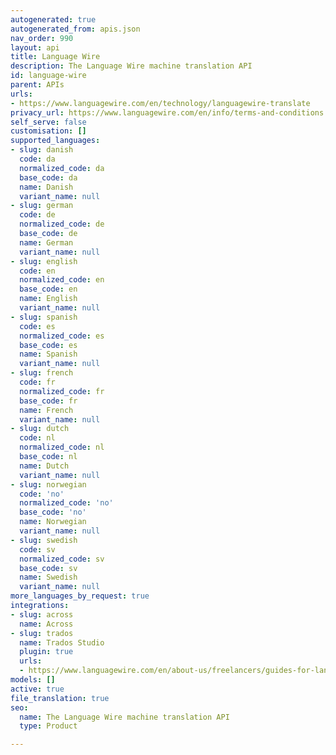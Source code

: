 ```yaml
---
autogenerated: true
autogenerated_from: apis.json
nav_order: 990
layout: api
title: Language Wire
description: The Language Wire machine translation API
id: language-wire
parent: APIs
urls:
- https://www.languagewire.com/en/technology/languagewire-translate
privacy_url: https://www.languagewire.com/en/info/terms-and-conditions
self_serve: false
customisation: []
supported_languages:
- slug: danish
  code: da
  normalized_code: da
  base_code: da
  name: Danish
  variant_name: null
- slug: german
  code: de
  normalized_code: de
  base_code: de
  name: German
  variant_name: null
- slug: english
  code: en
  normalized_code: en
  base_code: en
  name: English
  variant_name: null
- slug: spanish
  code: es
  normalized_code: es
  base_code: es
  name: Spanish
  variant_name: null
- slug: french
  code: fr
  normalized_code: fr
  base_code: fr
  name: French
  variant_name: null
- slug: dutch
  code: nl
  normalized_code: nl
  base_code: nl
  name: Dutch
  variant_name: null
- slug: norwegian
  code: 'no'
  normalized_code: 'no'
  base_code: 'no'
  name: Norwegian
  variant_name: null
- slug: swedish
  code: sv
  normalized_code: sv
  base_code: sv
  name: Swedish
  variant_name: null
more_languages_by_request: true
integrations:
- slug: across
  name: Across
- slug: trados
  name: Trados Studio
  plugin: true
  urls:
  - https://www.languagewire.com/en/about-us/freelancers/guides-for-language-experts/trados-plugin
models: []
active: true
file_translation: true
seo:
  name: The Language Wire machine translation API
  type: Product

---
```


